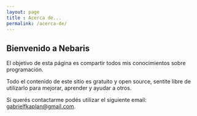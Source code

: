 ```yaml
---
layout: page
title : Acerca de...
permalink: /acerca-de/
---
```


<h2>Bienvenido a Nebaris</h2>

<p>El objetivo de esta página es compartir todos mis conocimientos sobre programación.</p>
<p>Todo el contenido de este sitio es gratuito y open source, sentite libre de utilizarlo para mejorar, aprender y ayudar a otros.</p>
<p>Si querés contactarme podés utilizar el siguiente email: <a href="mailto:gabrielfkaplan@gmail.com">gabrielfkaplan@gmail.com</a>.</p>